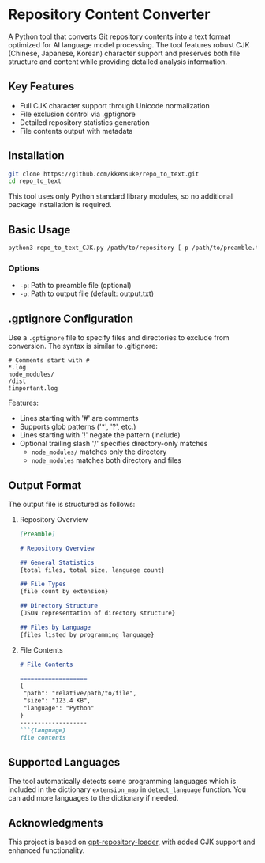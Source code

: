 # Repository Content Converter

A Python tool that converts Git repository contents into a text format optimized for AI language model processing. The tool features robust CJK (Chinese, Japanese, Korean) character support and preserves both file structure and content while providing detailed analysis information.

## Key Features

- Full CJK character support through Unicode normalization
- File exclusion control via .gptignore
- Detailed repository statistics generation
- File contents output with metadata

## Installation

```bash
git clone https://github.com/kkensuke/repo_to_text.git
cd repo_to_text
```

This tool uses only Python standard library modules, so no additional package installation is required.

## Basic Usage

```bash
python3 repo_to_text_CJK.py /path/to/repository [-p /path/to/preamble.txt] [-o /path/to/output.txt]
```

### Options

- `-p`: Path to preamble file (optional)
- `-o`: Path to output file (default: output.txt)

## .gptignore Configuration

Use a `.gptignore` file to specify files and directories to exclude from conversion. The syntax is similar to .gitignore:

```plaintext
# Comments start with #
*.log
node_modules/
/dist
!important.log
```

Features:
- Lines starting with '#' are comments
- Supports glob patterns ('*', '?', etc.)
- Lines starting with '!' negate the pattern (include)
- Optional trailing slash '/' specifies directory-only matches
  - `node_modules/` matches only the directory
  - `node_modules` matches both directory and files

## Output Format

The output file is structured as follows:

1. Repository Overview
   ```markdown
   [Preamble]
   
   # Repository Overview
   
   ## General Statistics
   {total files, total size, language count}
   
   ## File Types
   {file count by extension}
   
   ## Directory Structure
   {JSON representation of directory structure}
   
   ## Files by Language
   {files listed by programming language}
   ```

2. File Contents
   ```markdown
   # File Contents
   
   ===================
   {
    "path": "relative/path/to/file",
    "size": "123.4 KB",
    "language": "Python"
   }
   -------------------
   ```{language}
   file contents
   ```

## Supported Languages

The tool automatically detects some programming languages which is included in the dictionary `extension_map` in `detect_language` function. You can add more languages to the dictionary if needed.

## Acknowledgments

This project is based on [gpt-repository-loader](https://github.com/original/gpt-repository-loader), with added CJK support and enhanced functionality.